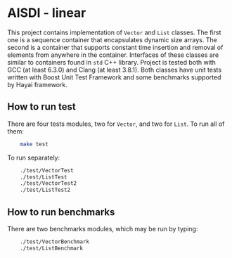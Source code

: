 # AISDI - linear

This project contains implementation of `Vector` and `List` classes. The first one is a sequence container that encapsulates dynamic size arrays. The second is a container that supports constant time insertion and removal of elements from anywhere in the container. Interfaces of these classes are similar to containers found in `std` C++ library. Project is tested both with GCC (at least 6.3.0) and Clang (at least 3.8.1). Both classes have unit tests written with Boost Unit Test Framework and some benchmarks supported by Hayai framework.

## How to run test

There are four tests modules, two for `Vector`, and two for `List`. To run all of them:

```sh
	make test
```

To run separately:

```sh
	./test/VectorTest
	./test/ListTest
	./test/VectorTest2
	./test/ListTest2
```

## How to run benchmarks

There are two benchmarks modules, which may be run by typing:

```sh
	./test/VectorBenchmark
	./test/ListBenchmark
```
